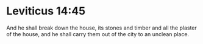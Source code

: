 # Leviticus 14:45

And he shall break down the house, its stones and timber and all the plaster of the house, and he shall carry them out of the city to an unclean place.

